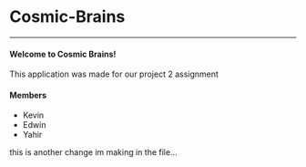 # Cosmic-Brains
---

#### **Welcome to Cosmic Brains!**
This application was made for our project 2 assignment

#### **Members**
- Kevin
- Edwin
- Yahir


this is another change im making in the file...
